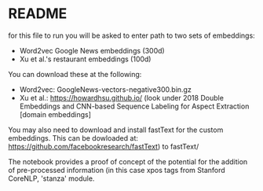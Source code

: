 # README

for this file to run you will be asked to enter path to two sets of embeddings:
- Word2vec Google News embeddings (300d)
- Xu et al.'s restaurant embeddings (100d)

You can download these at the following:

- Word2vec: GoogleNews-vectors-negative300.bin.gz 
- Xu et al.: https://howardhsu.github.io/ (look under 2018 Double Embeddings and CNN-based Sequence Labeling for Aspect Extraction [domain embeddings]

You may also need to download and install fastText for the custom embeddings. This can be dowloaded at: 
https://github.com/facebookresearch/fastText) to fastText/

The notebook provides a proof of concept of the potential for the addition of pre-processed information (in this case xpos tags from Stanford CoreNLP, 'stanza' module.
